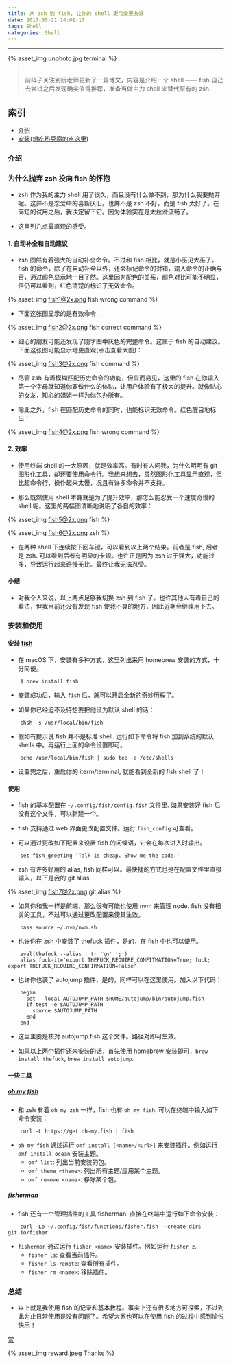 ```yaml
---
title: 从 zsh 到 fish, 让你的 shell 更可爱更友好
date: 2017-05-21 14:01:17
tags: Shell
categories: Shell
---
```


<hr>

{%  asset_img unphoto.jpg terminal %}

<blockquote><br/>前阵子关注到阮老师更新了一篇博文，内容是介绍一个 shell —— fish.自己去尝试之后发现确实值得推荐，准备当做主力 shell 来替代原有的 zsh. 

</blockquote>

<!--more-->

## 索引

- [介绍](#介绍)
- [安装(想吃热豆腐的点这里)](#安装和使用)

### 介绍

### 为什么抛弃 zsh 投向 fish 的怀抱

* zsh 作为我的主力 shell 用了很久，而且没有什么做不到，那为什么我要抛弃呢。这并不是恋爱中的喜新厌旧。也并不是 zsh 不好，而是 fish 太好了。在简短的试用之后，我决定留下它。因为体验实在是太丝滑流畅了。

* 这里列几点最直观的感受。

#### 1. 自动补全和自动建议

*  zsh 固然有着强大的自动补全命令。不过和 fish 相比，就是小巫见大巫了。fish 的命令，除了在自动补全以外，还会标记命令的对错，输入命令的正确与否，通过颜色显示地一目了然。这里因为配色的关系，颜色对比可能不明显，但仍可以看到，红色清楚的标识了无效命令。

{% asset_img fish1@2x.png fish wrong command %}

* 下面这张图显示的是有效命令：

{% asset_img fish2@2x.png fish correct command %}

* 细心的朋友可能还发现了刚才图中灰色的完整命令。这属于 fish 的自动建议。下面这张图可能显示地更直观(点击查看大图)：

{% asset_img fish3@2x.png fish command %}

* 尽管 zsh 有着模糊匹配历史命令的功能，但显而易见，这里的 fish 在你输入第一个字母就知道你要做什么的体贴，让用户体验有了极大的提升。就像贴心的女友，知心的姐姐一样为你包办所有。

* 除此之外，fish 在匹配历史命令的同时，也能标识无效命令。红色醒目地标出：

{% asset_img fish4@2x.png fish wrong command %}

#### 2. 效率

* 使用终端 shell 的一大原因，就是效率高。有时有人问我，为什么明明有 git 图形化工具，却还要使用命令行。我想来想去，虽然图形化工具显示直观，但比起命令行，操作起来太慢，况且有许多命令并不支持。

* 那么既然使用 shell 本身就是为了提升效率，那怎么能忍受一个速度奇慢的 shell 呢。这里的两幅图清晰地说明了各自的效率：

{% asset_img fish5@2x.png fish %}

{% asset_img fish6@2x.png zsh %}

* 在两种 shell 下连续按下回车键，可以看到以上两个结果。前者是 fish, 后者是 zsh. 可以看到后者有明显的卡顿。也许正是因为 zsh 过于强大，功能过多，导致运行起来奇慢无比。最终让我无法忍受。

#### 小结

* 对我个人来说，以上两点足够我切换 zsh 到 fish 了。也许其他人有着自己的看法，但我目前还没有发现 fish 使我不爽的地方，因此近期会继续用下去。

### 安装和使用

#### 安装 [fish](https://github.com/fish-shell/fish-shell)

* 在 macOS 下，安装有多种方式，这里列出采用 homebrew 安装的方式，十分简便。

```shell
	$ brew install fish
```

* 安装成功后，输入 `fish` 后，就可以开启全新的奇妙历程了。

* 如果你已经迫不及待想要把他设为默认 shell 的话：

```shell
	chsh -s /usr/local/bin/fish
```

* 假如有提示说 fish 并不是标准 shell. 运行如下命令将 fish 加到系统的默认 shells 中。再运行上面的命令设置即可。

```shell
	echo /usr/local/bin/fish | sudo tee -a /etc/shells
```

* 设置完之后，重启你的 iterm/terminal, 就能看到全新的 fish shell 了！

#### 使用

* fish 的基本配置在 `~/.config/fish/config.fish` 文件里. 如果安装好 fish 后没有这个文件，可以新建一个。

* fish 支持通过 web 界面更改配置文件。运行 `fish_config` 可查看。

* 可以通过更改如下配置来设置 fish 的问候语，它会在每次进入时输出。

```shell
	set fish_greeting 'Talk is cheap. Show me the code.'
```

* zsh 有许多好用的 alias, fish 同样可以。最快捷的方式也是在配置文件里直接输入，以下是我的 git alias.

{% asset_img fish7@2x.png git alias %}

* 如果你和我一样是前端，那么很有可能也使用 nvm 来管理 node. fish 没有相关的工具，不过可以通过更改配置来使其生效。

```shell
	bass source ~/.nvm/nvm.sh
```

* 也许你在 zsh 中安装了 thefuck 插件，是的，在 fish 中也可以使用。

```shell
	eval(thefuck --alias | tr '\n' ';')
	alias fuck-it='export THEFUCK_REQUIRE_CONFITMATION=True; fuck; export THEFUCK_REQUIRE_CONFIRMATION=False'
```

* 也许你也装了 autojump 插件，是的，同样可以在这里使用。加入以下代码：

```shell
	begin
	  set --local AUTOJUMP_PATH $HOME/autojump/bin/autojump.fish
	  if test -e $AUTOJUMP_PATH
	    source $AUTOJUMP_PATH
	  end
	end
```

* 这里主要是核对 autojump.fish 这个文件。路径对即可生效。

* 如果以上两个插件还未安装的话，首先使用 homebrew 安装即可，`brew install thefuck`, `brew install autojump`.

#### 一些工具

##### [oh my fish](https://github.com/oh-my-fish/oh-my-fish)

* 和 zsh 有着 `oh my zsh` 一样，fish 也有 `oh my fish`. 可以在终端中输入如下命令安装：

```shell
	curl -L https://get.oh-my.fish | fish
```

* `oh my fish` 通过运行 `omf install [<name>/<url>]` 来安装插件。例如运行 `omf install ocean` 安装主题。
  * `omf list`: 列出当前安装的包。
  * `omf theme <theme>`: 列出所有主题/应用某个主题。
  * `omf remove <name>`: 移除某个包。

##### [fisherman](https://github.com/fisherman/fisherman)

* fish 还有一个管理插件的工具 fisherman. 直接在终端中运行如下命令安装：

```shell
	curl -Lo ~/.config/fish/functions/fisher.fish --create-dirs git.io/fisher
```

* `fisherman` 通过运行 `fisher <name>` 安装插件。例如运行 `fisher z`.
  * `fisher ls`: 查看当前插件。
  * `fisher ls-remote`: 查看所有插件。
  * `fisher rm <name>`: 移除插件。

### 总结

* 以上就是我使用 fish 的记录和基本教程。事实上还有很多地方可探索，不过到此为止日常使用是没有问题了。希望大家也可以在使用 fish 的过程中感到愉悦快乐！

<div class="page-reward"><a href="javascript:;" class="page-reward-btn tooltip-top"><div class="tooltip tooltip-east"><span class="tooltip-item">赏</span><span class="tooltip-content"><span class="tooltip-text"><span class="tooltip-inner"><div class="reward-box"></div></span></span></span></div></a></div>

{% asset_img reward.jpeg Thanks %}
